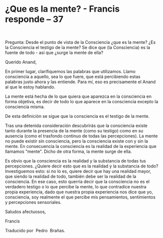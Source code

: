 #  ¿Que es la mente? - Francis responde – 37

&nbsp;  

Pregunta: Desde el punto de vista de la Consciencia &iquest;que es la mente? &iquest;Es la Consciencia el testigo de la mente? Se dice que (la Consciencia) es la fuente de todo - as&iacute; que &iquest;surge la mente de ella?

Querido Anand,

En primer lugar, clarifiquemos las palabras que utilizamos. Llamo consciencia a aquello, sea lo que fuere, que est&aacute; percibiendo estas palabras justo ahora y las entiende. Para m&iacute;, eso es precisamente el Anand al que le estoy hablando.

La mente est&aacute; hecha de lo que quiera que aparezca en la consciencia en forma objetiva, es decir de todo lo que aparece en la consciencia excepto la consciencia misma.

De esta definici&oacute;n se sigue que la consciencia es el testigo de la mente.

Tras una detenida consideraci&oacute;n descubrir&aacute;s que la consciencia existe tanto durante la presencia de la mente (como su testigo) como en su ausencia (como el trasfondo continuo de todas las percepciones). La mente no puede existir sin consciencia, pero la consciencia existe con y sin la mente. En consecuencia la consciencia es la realidad de la experiencia que llamamos &quot;mente&quot;. Dicho de otra forma, la mente surge de ella.

Es obvio que la consciencia es la realidad y la substancia de todas tus percepciones. &iquest;Quiere decir esto que es la realidad y la substancia de todo? Investiguemos esto: si no lo es, quiere decir que hay una realidad mayor, que siendo la realidad de todo, tambi&eacute;n debe ser la realidad de la consciencia. En ese caso, esto querr&iacute;a decir que la consciencia no es el verdadero testigo o lo que percibe la mente, lo que contradice nuestra propia experiencia, dado que nuestra propia experiencia nos dice que yo, consciencia, soy realmente el que percibe mis pensamientos, sentimientos y percepciones sensoriales.

Saludos afectuosos,

Francis

Traducido por&nbsp;
Pedro
&nbsp;Bra&ntilde;as.

  

